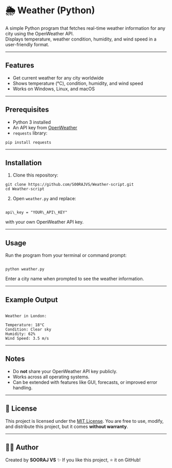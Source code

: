
# 🌦 Weather (Python)

A simple Python program that fetches real-time weather information for any city using the OpenWeather API.  
Displays temperature, weather condition, humidity, and wind speed in a user-friendly format.


---
## Features
- Get current weather for any city worldwide  
- Shows temperature (°C), condition, humidity, and wind speed  
- Works on Windows, Linux, and macOS  


---
## Prerequisites
- Python 3 installed  
- An API key from [OpenWeather](https://openweathermap.org/api)  
- `requests` library:  

```pip install requests ```


---
## Installation
1. Clone this repository:

```
git clone https://github.com/S00RAJVS/Weather-script.git
cd Weather-script

```


2. Open `weather.py` and replace:
```

api\_key = "YOUR\_API\_KEY"

```
with your own OpenWeather API key.

---

## Usage
Run the program from your terminal or command prompt:
```

python weather.py

```
Enter a city name when prompted to see the weather information.

---

## Example Output
```

Weather in London:

Temperature: 18°C
Condition: Clear sky
Humidity: 62%
Wind Speed: 3.5 m/s

```

---

## Notes
- Do **not** share your OpenWeather API key publicly.  
- Works across all operating systems.  
- Can be extended with features like GUI, forecasts, or improved error handling.

---
## 📜 License

This project is licensed under the [MIT License](LICENSE).
You are free to use, modify, and distribute this project, but it comes **without warranty**.

---

## 👨‍💻 Author

Created by **SOORAJ VS** ✨
If you like this project, ⭐ it on GitHub!
